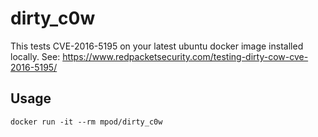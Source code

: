 # dirty_c0w

This tests CVE-2016-5195 on your latest ubuntu docker image installed locally.
See: https://www.redpacketsecurity.com/testing-dirty-cow-cve-2016-5195/

## Usage
`docker run -it --rm mpod/dirty_c0w`
